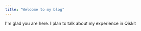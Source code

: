 ```yaml
---
title: "Welcome to my blog"
---
```


I'm glad you are here. I plan to talk about my experience in Qiskit
